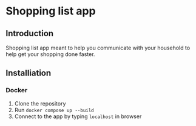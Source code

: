 # Shopping list app
## Introduction

Shopping list app meant to help you communicate with your household to help get your shopping done faster.

## Installiation
### Docker

 1. Clone the repository
 2. Run `docker compose up --build`
 3. Connect to the app by typing `localhost` in browser


